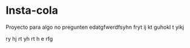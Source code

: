 # Insta-cola
Proyecto para algo no pregunten
edatgfwerdfsyhn fryt
ij
kt
guhokl
t
yikj

ry
hj
rt
yh
rt
h
e
rfg
